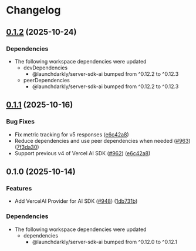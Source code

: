 # Changelog

## [0.1.2](https://github.com/launchdarkly/js-core/compare/server-sdk-ai-vercel-v0.1.1...server-sdk-ai-vercel-v0.1.2) (2025-10-24)


### Dependencies

* The following workspace dependencies were updated
  * devDependencies
    * @launchdarkly/server-sdk-ai bumped from ^0.12.2 to ^0.12.3
  * peerDependencies
    * @launchdarkly/server-sdk-ai bumped from ^0.12.2 to ^0.12.3

## [0.1.1](https://github.com/launchdarkly/js-core/compare/server-sdk-ai-vercel-v0.1.0...server-sdk-ai-vercel-v0.1.1) (2025-10-16)


### Bug Fixes

* Fix metric tracking for v5 responses ([e6c42a8](https://github.com/launchdarkly/js-core/commit/e6c42a866ceb678b5be7da8e097bff71368d2e05))
* Reduce dependencies and use peer dependencies when needed ([#963](https://github.com/launchdarkly/js-core/issues/963)) ([7f3da30](https://github.com/launchdarkly/js-core/commit/7f3da3071ac175451a0c39bfb9717170e516997f))
* Support previous v4 of Vercel AI SDK ([#962](https://github.com/launchdarkly/js-core/issues/962)) ([e6c42a8](https://github.com/launchdarkly/js-core/commit/e6c42a866ceb678b5be7da8e097bff71368d2e05))

## 0.1.0 (2025-10-14)


### Features

* Add VercelAI Provider for AI SDK ([#948](https://github.com/launchdarkly/js-core/issues/948)) ([1db731b](https://github.com/launchdarkly/js-core/commit/1db731b98ca2b9d641ffe8cb30c3f50b3979b54c))


### Dependencies

* The following workspace dependencies were updated
  * dependencies
    * @launchdarkly/server-sdk-ai bumped from ^0.12.0 to ^0.12.1
